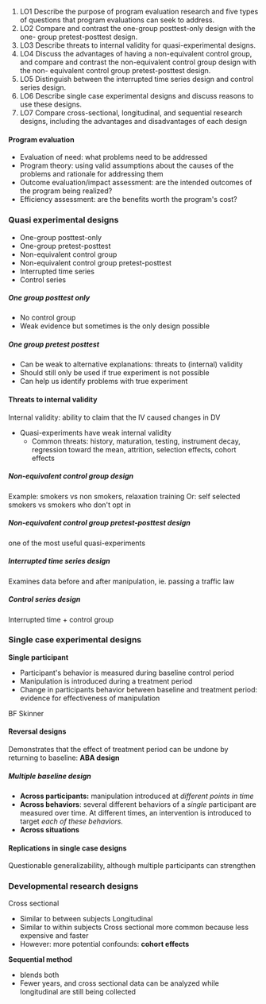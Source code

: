 1. LO1 Describe the purpose of program evaluation research and five types of questions that program evaluations can seek to address. 
2. LO2 Compare and contrast the one-group posttest-only design with the one- group pretest-posttest design. 
3. LO3 Describe threats to internal validity for quasi-experimental designs. 
4. LO4 Discuss the advantages of having a non-equivalent control group, and compare and contrast the non-equivalent control group design with the non- equivalent control group pretest-posttest design.
5. LO5 Distinguish between the interrupted time series design and control series design. 
6. LO6 Describe single case experimental designs and discuss reasons to use these designs.
7. LO7 Compare cross-sectional, longitudinal, and sequential research designs, including the advantages and disadvantages of each design

#### Program evaluation
- Evaluation of need: what problems need to be addressed
- Program theory: using valid assumptions about the causes of the problems and rationale for addressing them 
- Outcome evaluation/impact assessment: are the intended outcomes of the program being realized? 
- Efficiency assessment: are the benefits worth the program's cost? 

### Quasi experimental designs

- One-group posttest-only 
- One-group pretest-posttest 
- Non-equivalent control group 
- Non-equivalent control group pretest-posttest 
- Interrupted time series 
- Control series
##### One group posttest only 
- No control group
- Weak evidence but sometimes is the only design possible

##### One group pretest posttest
- Can be weak to alternative explanations: threats to (internal) validity
- Should still only be used if true experiment is not possible
- Can help us identify problems with true experiment

#### Threats to internal validity
Internal validity: ability to claim that the IV caused changes in DV
- Quasi-experiments have weak internal validity
	- Common threats: history, maturation, testing, instrument decay, regression toward the mean, attrition, selection effects, cohort effects

##### Non-equivalent control group design
Example: smokers vs non smokers, relaxation training
Or: self selected smokers vs smokers who don't opt in

##### Non-equivalent control group pretest-posttest design
one of the most useful quasi-experiments

##### Interrupted time series design
Examines data before and after manipulation, ie. passing a traffic law

##### Control series design
Interrupted time + control group

### Single case experimental designs
**Single participant**
- Participant's behavior is measured during baseline control period
- Manipulation is introduced during a treatment period
- Change in participants behavior between baseline and treatment period: evidence for effectiveness of manipulation

BF Skinner


#### Reversal designs
Demonstrates that the effect of treatment period can be undone by returning to baseline: 
**ABA design**
##### Multiple baseline design
- **Across participants:** manipulation introduced at *different points in time*
- **Across behaviors**: several different behaviors of a *single* participant are measured over time. At different times, an intervention is introduced to target *each of these behaviors.*
- **Across situations**

#### Replications in single case designs
Questionable generalizability, although multiple participants can strengthen 

### Developmental research designs
Cross sectional
- Similar to between subjects
Longitudinal 
- Similar to within subjects
Cross sectional more common because less expensive and faster
- However: more potential confounds: **cohort effects**

**Sequential method**
- blends both 
- Fewer years, and cross sectional data can be analyzed while longitudinal are still being collected